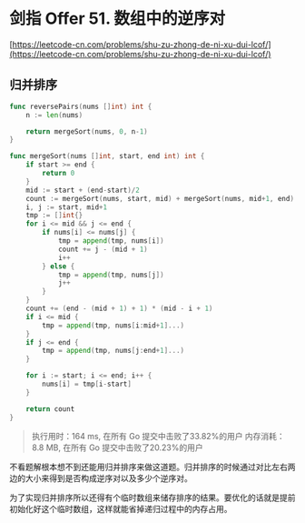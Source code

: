 # 剑指 Offer 51. 数组中的逆序对
[https://leetcode-cn.com/problems/shu-zu-zhong-de-ni-xu-dui-lcof/](https://leetcode-cn.com/problems/shu-zu-zhong-de-ni-xu-dui-lcof/)

## 归并排序
```go
func reversePairs(nums []int) int {
	n := len(nums)

	return mergeSort(nums, 0, n-1)
}

func mergeSort(nums []int, start, end int) int {
	if start >= end {
		return 0
	}
	mid := start + (end-start)/2
	count := mergeSort(nums, start, mid) + mergeSort(nums, mid+1, end)
	i, j := start, mid+1
	tmp := []int{}
	for i <= mid && j <= end {
		if nums[i] <= nums[j] {
			tmp = append(tmp, nums[i])
			count += j - (mid + 1)
			i++
		} else {
			tmp = append(tmp, nums[j])
			j++
		}
	}
	count += (end - (mid + 1) + 1) * (mid - i + 1)
	if i <= mid {
		tmp = append(tmp, nums[i:mid+1]...)
	}
	if j <= end {
		tmp = append(tmp, nums[j:end+1]...)
	}

	for i := start; i <= end; i++ {
		nums[i] = tmp[i-start]
	}

	return count
}
```
>执行用时：164 ms, 在所有 Go 提交中击败了33.82%的用户
内存消耗：8.8 MB, 在所有 Go 提交中击败了20.23%的用户

不看题解根本想不到还能用归并排序来做这道题。归并排序的时候通过对比左右两边的大小来得到是否构成逆序对以及多少个逆序对。

为了实现归并排序所以还得有个临时数组来储存排序的结果。要优化的话就是提前初始化好这个临时数组，这样就能省掉递归过程中的内存占用。